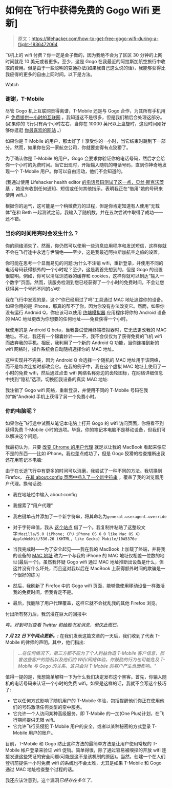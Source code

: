 # 如何在飞行中获得免费的 Gogo Wifi 更新]

> 原文：<https://lifehacker.com/how-to-get-free-gogo-wifi-during-a-flight-1836472064>

飞机上的 wifi 付费？你一定是金子做的，因为我绝不会为了区区 30 分钟的上网时间就花 10 美元或者更多。至少，这是 Gogo 在我最近的阿拉斯加航空旅行中收取的费用。但是由于一些聪明的变通办法(如果我自己这么说的话)，我能够获得比我应得的更多的自由上网时间。以下是方法。

Watch

### 谢谢，T-Mobile

尽管 Gogo 机上互联网贵得离谱，T-Mobile 还是与 Gogo 合作，为其所有手机用户 [免费提供一小时的互联网](https://support.t-mobile.com/docs/DOC-14943) 。我知道这不是很多，但是我们稍后会处理这部分。(如果你的飞行只有两个小时左右，当你在 10000 英尺以上盘旋时，这段时间刚好够你逛逛 [你最喜欢的网站](https://geoguessr.com/) 。)

如果你是 T-Mobile 的用户，那太好了！享受你的一小时，当它结束时跳到下一部分。然而，如果你在另一家航空公司，你就要变得有点狡猾了。

为了确认你是 T-Mobile 的用户，Gogo 会要求你验证你的电话号码，然后才会给你一个小时的免费时间。当它出现时，开始输入随机的电话号码，直到你神奇地发现一个 T-Mobile 用户。你可以自由活动，他们不会知道的。

(我通过使用 Lifehacker health editor [的电话号码测试了这一点，贝丝·斯克沃茨基](https://kinja.com/bethskw) ，她没有收到任何通知、短信或任何其他指示，表明我正在“借用”她的号码来使用 wifi。)

根据你的运气，这可能是一个稍微费力的过程，但是你肯定知道有人使用“无载体”在和 Beth 一起测试之前，我输入了随机数，并在五次尝试中取得了成功——还不错。

### 当你的时间用完时会发生什么？

你的网络消失了。然而，你仍然可以使用一些消息应用程序和发送短信，这样你就不会在飞行途中永远与世隔绝——至少，这是我最近阿拉斯加航空之旅的设置。

你可能在思考一个显而易见的问题:为什么不注销 wifi，重新登录，并使用不同的电话号码获得额外的一个小时呢？至少，这是我首先想到的，但是 Gogo 的设置很聪明。例如，你可以清除浏览器的缓存和 cookies，这样你就可以到达“输入一个数字”页面。然而，该服务检测到您已经获得了一个小时的免费时间，不会让您获得另一个号码不同的*小时:*

我在飞行中发现的是，这个“你已经用过了吗”工具通过 MAC 地址追踪你的设备。如果你用的是 iPhone，那真的帮不了你，因为你没有办法改变它。然而，如果你没有运行 Android Q，你应该可以使用 [终端模拟器](https://beebom.com/how-change-mac-address-android/) 应用程序将你的 Android 设备的 MAC 地址更改为你想要的任何地址——免费获得一个小时。

我使用的是 Android Q beta，当我尝试使用终端模拟器时，它无法更改我的 MAC 地址。不过，我还有一个锦囊妙计——不，我不会仅仅为了获得免费的飞机 wifi 而放弃我的手机。相反，我利用了一个新的 Android Q 功能，当你连接到新的 wifi 网络时，操作系统会自动随机选择你的 MAC 地址。

这种实现并不完美，因为 Android Q 会选择一个随机的 MAC 地址用于该网络，而不是每次连接时都改变它。在我的例子中，我在这个虚拟 MAC 地址上使用了一小时的免费 wifi，然后通过点击 wifi 网络名称旁边的齿轮图标，在网络详细信息中找到“隐私”选项，切换回我设备的真实 MAC 地址:

我注销了 Gogo wifi 网络，重新登录，并使用不同的 T-Mobile 号码在我的“新”Android 手机上获得了另一个免费小时。

### 你的电脑呢？

如果你在飞行途中试图从笔记本电脑上打开 Gogo 的 wifi 访问页面，你将看不到获得免费 T-Mobile 小时的选项。毕竟，你的笔记本电脑不是移动设备，但我们可以解决这个问题。

我最初认为，只要 [改变 Chrome 的用户代理](https://developers.google.com/web/tools/chrome-devtools/device-mode/override-user-agent) 就足以让我的 MacBook 看起来像它不是的东西——比如 iPhone。我也差点成功了，但是 Gogo 狡猾的检查推断出我还在用笔记本电脑:

由于在长途飞行中有更多的时间可以消磨，我尝试了一种不同的方法。我切换到 Firefox， [在其 about:config 页面中插入了一个新字符串](https://www.reddit.com/r/firefox/comments/bl96xt/can_i_change_the_user_agent_on_firefox/emnm9qk/) ，覆盖了我的浏览器用户代理。换句话说:

*   我在地址栏中输入 about:config
*   我搜索了“用户代理”
*   我右键单击并添加了一个新字符串，将其命名为`general.useragent.override`
*   对于字符串值，我从 [这个站点](https://udger.com/resources/ua-list/browser-detail?browser=Safari%20mobile) 借了一个。我复制并粘贴了这整段文字:`Mozilla/5.0 (iPhone; CPU iPhone OS 6_0 like Mac OS X) AppleWebKit/536.26 (KHTML, like Gecko) Mobile/10A5376e`

*   当我完成时——为了安全起见——我在我的 MacBook 上加载了终端，并将我的设备的 [MAC 地址](http://blog.mmone.de/2019/05/13/how-to-change-a-mac-address-on-osx/) 改为一个与我的 iPhone 的 MAC 地址仅相差一位数的地址(最后一个)。虽然我怀疑 Gogo wifi 通过 MAC 地址推断出设备是什么，但这并没有什么坏处，而且这对我以后在 MacBook 上获得额外时间的欺骗是一个很好的练习
*   然后，我刷新了 Firefox 中的 Gogo wifi 页面，能够像使用移动设备一样激活我的免费时间，但我肯定不是。

*   最后，我删除了用户代理覆盖，这样它就不会扰乱我的其他 Firefox 浏览。

付出所有努力后，我沉浸在巨大的回报中:

*咩。好到可以查看 Twitter 和给脸书发消息，但仅此而已。*

***7 月 22 日下午两点更新。:*** 在我们发表这篇文章的一天后，我们收到了代表 T-Mobile 的律师的声明。其中，他们指出:

> *...在任何情况下，第三方都不应为了个人利益伪造 T-Mobile 客户信息，损害这些客户的隐私以及他们的 Wifi/网络体验。你鼓励的行为也可能危及 T-Mobile 与 Gogo 的关系，这只会对 T-Mobile 的客户产生负面影响。"*

值得一提的是，我想简单解释一下为什么我们决定发布这个黑客。首先，你输入随机的电话号码来认证一个小时的免费 wifi。如果是这样的话，我就不会写这个技巧了:

*   它以任何方式影响了随机用户的 T-Mobile 体验，包括提醒他们你正在使用他们的号码激活任何类型的空中服务。
*   它允许一个人访问某种高级服务，即 T-Mobile 的一加(One Plus)计划，在飞行期间提供无限 wifi。
*   它允许飞行员侵犯 T-Mobile 用户的安全，或者以某种秘密的方式登录 T-Mobile 用户的账户。

目前，T-Mobile 和 Gogo 防止这种方法的最简单方法是让用户使用常规的 T-Mobile 帐户登录来验证 wifi 促销。简单得很，除了通过容易被嗅探的开放 wifi 连接发送这些凭证的安全问题(可能是这不是该机制的原因)。当然，创建一个在人们登机前提供一小时免费 wifi 的系统也不会太难，尤其是如果 T-Mobile 和 Gogo 通过 MAC 地址检查整个过程的话。

我还应该注意到，这个漏洞[](https://www.reddit.com/r/tmobile/comments/63njzu/yay_free_inflight_wifi/)*已经存在多年了。*
